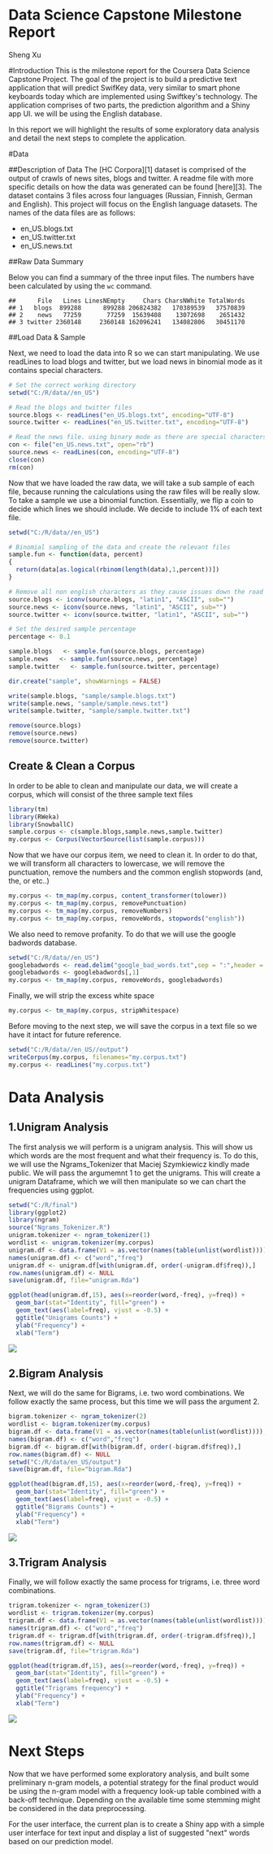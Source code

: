 # Data Science Capstone Milestone Report
Sheng Xu  

#Introduction
This is the milestone report for the Coursera Data Science Capstone Project. The goal of the project is to build a predictive text application that will predict SwifKey data, very similar to smart phone keyboards today which are implemented using Swiftkey's technology. The application comprises of two parts, the prediction algorithm and a Shiny app UI. we will be using the English database.

In this report we will highlight the results of some exploratory data analysis and detail the next steps to complete the application.

#Data 

##Description of Data
The [HC Corpora][1] dataset is comprised of the output of crawls of news sites, blogs and twitter. A readme file with more specific details on how the data was generated can be found [here][3]. The dataset contains 3 files across four languages (Russian, Finnish, German and English). This project will focus on the English language datasets. The names of the data files are as follows:

+ en_US.blogs.txt
+ en_US.twitter.txt
+ en_US.news.txt

##Raw Data Summary

Below you can find a summary of the three input files. The numbers have been calculated by using the `wc` command.


```
##      File   Lines LinesNEmpty     Chars CharsNWhite TotalWords
## 1   blogs  899288      899288 206824382   170389539   37570839
## 2    news   77259       77259  15639408    13072698    2651432
## 3 twitter 2360148     2360148 162096241   134082806   30451170
```

##Load Data & Sample

Next, we need to load the data into R so we can start manipulating. We use readLines to load blogs and twitter, but we load news in binomial mode as it contains special characters.


```r
# Set the correct working directory
setwd("C:/R/data//en_US")

# Read the blogs and twitter files
source.blogs <- readLines("en_US.blogs.txt", encoding="UTF-8")
source.twitter <- readLines("en_US.twitter.txt", encoding="UTF-8")

# Read the news file. using binary mode as there are special characters in the text
con <- file("en_US.news.txt", open="rb")
source.news <- readLines(con, encoding="UTF-8")
close(con)
rm(con)
```

Now that we have loaded the raw data, we will take a sub sample of each file, because running the calculations using the raw files will be really slow. To take a sample we use a binomial function. Essentially, we flip a coin to decide which lines we should include. We decide to include 1% of each text file.


```r
setwd("C:/R/data//en_US")

# Binomial sampling of the data and create the relevant files
sample.fun <- function(data, percent)
{
  return(data[as.logical(rbinom(length(data),1,percent))])
}

# Remove all non english characters as they cause issues down the road
source.blogs <- iconv(source.blogs, "latin1", "ASCII", sub="")
source.news <- iconv(source.news, "latin1", "ASCII", sub="")
source.twitter <- iconv(source.twitter, "latin1", "ASCII", sub="")

# Set the desired sample percentage
percentage <- 0.1

sample.blogs   <- sample.fun(source.blogs, percentage)
sample.news   <- sample.fun(source.news, percentage)
sample.twitter   <- sample.fun(source.twitter, percentage)

dir.create("sample", showWarnings = FALSE)

write(sample.blogs, "sample/sample.blogs.txt")
write(sample.news, "sample/sample.news.txt")
write(sample.twitter, "sample/sample.twitter.txt")

remove(source.blogs)
remove(source.news)
remove(source.twitter)
```


## Create & Clean a Corpus

In order to be able to clean and manipulate our data, we will create a corpus, which will consist of the three sample text files


```r
library(tm)
library(RWeka)
library(SnowballC)
sample.corpus <- c(sample.blogs,sample.news,sample.twitter)
my.corpus <- Corpus(VectorSource(list(sample.corpus)))
```

Now that we have our corpus item, we need to clean it. In order to do that, we will transform all characters to lowercase, we will remove the punctuation, remove the numbers and the common english stopwords (and, the, or etc..)


```r
my.corpus <- tm_map(my.corpus, content_transformer(tolower))
my.corpus <- tm_map(my.corpus, removePunctuation)
my.corpus <- tm_map(my.corpus, removeNumbers)
my.corpus <- tm_map(my.corpus, removeWords, stopwords("english"))
```

We also need to remove profanity. To do that we will use the google badwords database.


```r
setwd("C:/R/data//en_US")
googlebadwords <- read.delim("google_bad_words.txt",sep = ":",header = FALSE)
googlebadwords <- googlebadwords[,1]
my.corpus <- tm_map(my.corpus, removeWords, googlebadwords)
```

Finally, we will strip the excess white space


```r
my.corpus <- tm_map(my.corpus, stripWhitespace)
```

Before moving to the next step, we will save the corpus in a text file so we have it intact for future reference.


```r
setwd("C:/R/data//en_US//output")
writeCorpus(my.corpus, filenames="my.corpus.txt")
my.corpus <- readLines("my.corpus.txt")
```

# Data Analysis

## 1.Unigram Analysis

The first analysis we will perform is a unigram analysis. This will show us which words are the most frequent and what their frequency is. To do this, we will use the Ngrams_Tokenizer that Maciej Szymkiewicz kindly made public. We will  pass the argumemnt 1 to get the unigrams. This will create a unigram Dataframe, which we will then manipulate so we can chart the frequencies using ggplot.


```r
setwd("C:/R/final")
library(ggplot2)
library(ngram)
source("Ngrams_Tokenizer.R")
unigram.tokenizer <- ngram_tokenizer(1)
wordlist <- unigram.tokenizer(my.corpus)
unigram.df <- data.frame(V1 = as.vector(names(table(unlist(wordlist)))), V2 = as.numeric(table(unlist(wordlist))))
names(unigram.df) <- c("word","freq")
unigram.df <- unigram.df[with(unigram.df, order(-unigram.df$freq)),]
row.names(unigram.df) <- NULL
save(unigram.df, file="unigram.Rda")
```


```r
ggplot(head(unigram.df,15), aes(x=reorder(word,-freq), y=freq)) +
  geom_bar(stat="Identity", fill="green") +
  geom_text(aes(label=freq), vjust = -0.5) +
  ggtitle("Unigrams Counts") +
  ylab("Frequency") +
  xlab("Term")
```

![](milestone_files/figure-html/unnamed-chunk-10-1.png)<!-- -->

## 2.Bigram Analysis

Next, we will do the same for Bigrams, i.e. two word combinations. We follow exactly the same process, but this time we will pass the argument 2.


```r
bigram.tokenizer <- ngram_tokenizer(2)
wordlist <- bigram.tokenizer(my.corpus)
bigram.df <- data.frame(V1 = as.vector(names(table(unlist(wordlist)))), V2 = as.numeric(table(unlist(wordlist))))
names(bigram.df) <- c("word","freq")
bigram.df <- bigram.df[with(bigram.df, order(-bigram.df$freq)),]
row.names(bigram.df) <- NULL
setwd("C:/R/data/en_US/output")
save(bigram.df, file="bigram.Rda")
```


```r
ggplot(head(bigram.df,15), aes(x=reorder(word,-freq), y=freq)) +
  geom_bar(stat="Identity", fill="green") +
  geom_text(aes(label=freq), vjust = -0.5) +
  ggtitle("Bigrams Counts") +
  ylab("Frequency") +
  xlab("Term")
```

![](milestone_files/figure-html/unnamed-chunk-12-1.png)<!-- -->

## 3.Trigram Analysis

Finally, we will follow exactly the same process for trigrams, i.e. three word combinations.


```r
trigram.tokenizer <- ngram_tokenizer(3)
wordlist <- trigram.tokenizer(my.corpus)
trigram.df <- data.frame(V1 = as.vector(names(table(unlist(wordlist)))), V2 = as.numeric(table(unlist(wordlist))))
names(trigram.df) <- c("word","freq")
trigram.df <- trigram.df[with(trigram.df, order(-trigram.df$freq)),]
row.names(trigram.df) <- NULL
save(trigram.df, file="trigram.Rda")
```


```r
ggplot(head(trigram.df,15), aes(x=reorder(word,-freq), y=freq)) +
  geom_bar(stat="Identity", fill="green") +
  geom_text(aes(label=freq), vjust = -0.5) +
  ggtitle("Trigrams frequency") +
  ylab("Frequency") +
  xlab("Term")
```

![](milestone_files/figure-html/unnamed-chunk-14-1.png)<!-- -->



# Next Steps

Now that we have performed some exploratory analysis, and built some preliminary n-gram models, a potential strategy for the final product would be using the n-gram model with a frequency look-up table combined with a back-off technique. Depending on the available time some stemming might be considered in the data preprocessing.

For the user interface, the current plan is to create a Shiny app with a simple user interface for text input and display a list of suggested "next" words based on our prediction model.
